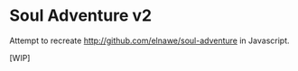 # Soul Adventure v2

Attempt to recreate http://github.com/elnawe/soul-adventure in Javascript.

[WIP]
